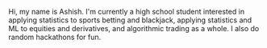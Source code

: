 Hi, my name is Ashish. I'm currently a high school student interested in applying statistics to sports betting and blackjack, applying statistics and ML to equities and derivatives, and algorithmic trading as a whole. I also do random hackathons for fun.
